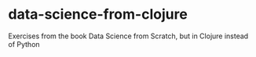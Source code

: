 # data-science-from-clojure
Exercises from the book Data Science from Scratch, but in Clojure instead of Python
